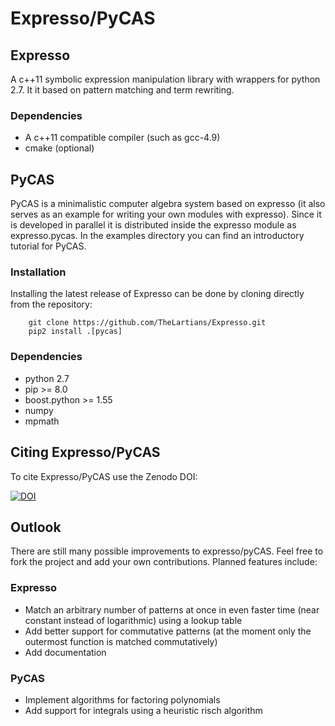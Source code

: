 # Expresso/PyCAS

## Expresso
A c++11 symbolic expression manipulation library with wrappers for python 2.7. It it based on pattern matching and term rewriting.

### Dependencies

- A c++11 compatible compiler (such as gcc-4.9)
- cmake (optional)

## PyCAS
PyCAS is a minimalistic computer algebra system based on expresso (it also serves as an example for writing your own modules with expresso). Since it is developed in parallel it is distributed inside the expresso module as expresso.pycas. In the examples directory you can find an introductory tutorial for PyCAS.

### Installation
Installing the latest release of Expresso can be done by cloning directly from the repository:

        git clone https://github.com/TheLartians/Expresso.git
        pip2 install .[pycas]

### Dependencies

- python 2.7
- pip >= 8.0
- boost.python >= 1.55
- numpy
- mpmath

## Citing Expresso/PyCAS
To cite Expresso/PyCAS use the Zenodo DOI:

[![DOI](https://zenodo.org/badge/doi/10.5281/zenodo.46539.svg)](http://dx.doi.org/10.5281/zenodo.46539)


## Outlook
There are still many possible improvements to expresso/pyCAS. Feel free to fork the project and add your own contributions. Planned features include:

### Expresso
- Match an arbitrary number of patterns at once in even faster time (near constant instead of logarithmic) using a lookup table
- Add better support for commutative patterns (at the moment only the outermost function is matched commutatively)
- Add documentation

### PyCAS
- Implement algorithms for factoring polynomials
- Add support for integrals using a heuristic risch algorithm 
